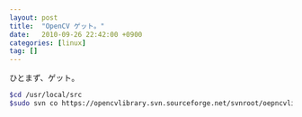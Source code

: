 ```yaml
---
layout: post
title:  "OpenCV ゲット。"
date:   2010-09-26 22:42:00 +0900
categories: [linux]
tag: []
---
```

ひとまず、ゲット。

```sh
$cd /usr/local/src
$sudo svn co https://opencvlibrary.svn.sourceforge.net/svnroot/oepncvlibrary/trunk open_cv
```
